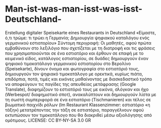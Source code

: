 # Man-ist-was-man-isst-was-isst-Deutschland-
Erstellung digitaler Speisekarte eines Restaurants in Deutschland
«Είμαστε, ό,τι τρώμε: τι τρώει η Γερμανία; Δημιουργία ψηφιακού καταλόγου ενός γερμανικού εστιατορίου»
Σύντομη περιγραφή: 
Οι μαθητές, αφού πρώτα εμβαθύνουν στο λεξιλόγιο που σχετίζεται με τη διατροφή και τις φράσεις που χρησιμοποιούνται σε ένα εστιατόριο και έρθουν σε επαφή με το κειμενικό είδος, κατάλογος εστιατορίου, σε δυάδες δημιουργούν έναν ψηφιακό τιμοκατάλογο γερμανικού εστιατορίου στο Βερολίνο (Speisekarte), δίνουν όνομα και φωτογραφία στο εστιατόριό τους, δημιουργούν τον ψηφιακό τιμοκατάλογο με ορεκτικά, κυρίως πιάτα, επιδόρπια, ποτά, τιμές και εικόνες μαθαίνοντας με διασκεδαστικό τρόπο να αποφεύγουν τις παγίδες της απευθείας μετάφρασης (Google Translate), διαφημίζουν το εστιατόριό τους με εικόνα, σλόγκαν και ήχο (Werbespot/ διαφημιστικό σποτ), ανακαλύπτουν και δημιουργούν λίστα με τη σωστή συμπεριφορά σε ένα εστιατόριο (Tischmanieren) και τέλος σε βιωματικό παιχνίδι ρόλων (Im Restaurant Klassenzimmer: εστιατόριο «η τάξη») μετατρέποντας την τάξη σε εστιατόριο, παραγγέλνουν αφού εκτυπώσουν τον τιμοκατάλογο που θα διακριθεί μέσω αξιολόγησης από ομότιμους.
LICENSE: CC BY-NY-SA 3.0 GR
